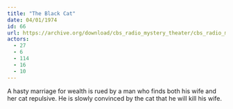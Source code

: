 ```yaml
---
title: "The Black Cat"
date: 04/01/1974
id: 66
url: https://archive.org/download/cbs_radio_mystery_theater/cbs_radio_mystery_theater-0051-0100.zip/cbs_radio_mystery_theater-0051-0100%2Fcbsrmt_0066_the_black_cat.mp3
actors:
  - 27
  - 6
  - 114
  - 16
  - 10
---
```

A hasty marriage for wealth is rued by a man who finds both his wife and her cat repulsive. He is slowly convinced by the cat that he will kill his wife.